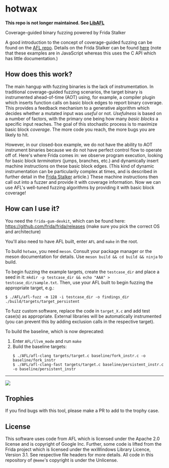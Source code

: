 hotwax
======

**This repo is not longer maintained. See [LibAFL](https://github.com/AFLplusplus/LibAFL)**

Coverage-guided binary fuzzing powered by Frida Stalker

A good introduction to the concept of coverage-guided fuzzing can be found on the [AFL repo](https://github.com/google/AFL#1-challenges-of-guided-fuzzing). Details on the Frida Stalker can be found [here](https://frida.re/docs/stalker/) (note that these examples are in JavaScript whereas this uses the C API which has little documentation.)

## How does this work?

The main hangup with fuzzing binaries is the lack of instrumentation. In traditional coverage-guided fuzzing scenarios, the target binary is instrumented ahead-of-time (AOT) using, for example, a compiler plugin which inserts function calls on basic block edges to report binary coverage. This provides a feedback mechanism to a generative algorithm which decides whether a mutated input was _useful_ or not. _Usefulness_ is based on a number of factors, with the primary one being how many _basic blocks_ a specific input reaches. The goal of this stochastic process is to maximize basic block _coverage_. The more code you reach, the more bugs you are likely to hit.

However, in our closed-box example, we do not have the ability to AOT instrument binaries because we do not have perfect control flow to operate off of. Here's where Frida comes in: we observe program execution, looking for basic block _terminators_ (jumps, branches, etc.) and dynamically insert machine instructions on these basic block edges. (This kind of dynamic instrumentation can be particularily complex at times, and is described in further detail in the [Frida Stalker](https://frida.re/docs/stalker/) article.) These machine instructions then call out into a fuzzer and provide it with coverage information. Now we can use AFL's well-tuned fuzzing algorithms by providing it with basic block coverage!

## How can I use it?

You need the `frida-gum-devkit`, which can be found here: https://github.com/frida/frida/releases (make sure you pick the correct OS and architecture)

You'll also need to have AFL built, enter `AFL` and `make` in the root.

To build `hotwax`, you need `meson`. Consult your package manager or the meson documentation for details. Use `meson build && cd build && ninja` to build.

To begin fuzzing the example targets, create the `testcase_dir` and place a seed in it: `mkdir -p testcase_dir && echo "AAA" > testcase_dir/sample.txt`. Then, use your AFL built to begin fuzzing the appropriate target, e.g.:

```
$ ./AFL/afl-fuzz -m 128 -i testcase_dir -o findings_dir ./build/targets/target_persistent
```

To fuzz custom software, replace the code in `target_X.c` and add test case(s) as appropriate. External libraries will be automatically instrumented (you can prevent this by adding exclusion calls in the respective target).

To build the baseline, which is now deprecated:

1) Enter `AFL/llvm_mode` and run `make`
2) Build the baseline targets:
    ```
    $ ./AFL/afl-clang targets/target.c baseline/fork_instr.c -o baseline/fork_instr
    $ ./AFL/afl-clang-fast targets/target.c baseline/persistent_instr.c -o baseline/persistent_instr
    ```

---

<img src="https://i.imgur.com/7FCrC97.png"></img>

## Trophies

If you find bugs with this tool, please make a PR to add to the trophy case.

## License

This software uses code from AFL which is licensed under the Apache 2.0 license and is copyright of Google Inc. Further, some code is lifted from the Frida project which is licensed under the wxWindows Library Licence, Version 3.1. See respective file headers for more details. All code in this repository of `@meme`'s copyright is under the Unlicense.
